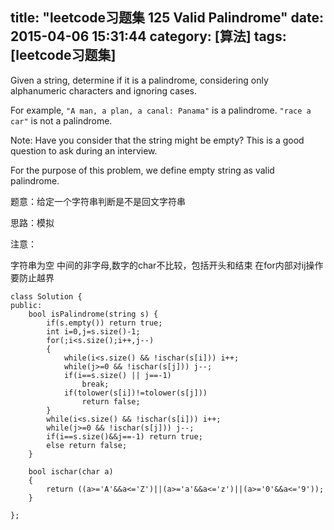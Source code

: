 title: "leetcode习题集 125 Valid Palindrome"
date: 2015-04-06 15:31:44
category: [算法]
tags: [leetcode习题集]
---
Given a string, determine if it is a palindrome, considering only alphanumeric characters and ignoring cases.

For example,
`"A man, a plan, a canal: Panama"` is a palindrome.
`"race a car"` is not a palindrome.

Note:
Have you consider that the string might be empty? This is a good question to ask during an interview.

For the purpose of this problem, we define empty string as valid palindrome.


题意：给定一个字符串判断是不是回文字符串


思路：模拟

注意：

字符串为空
中间的非字母,数字的char不比较，包括开头和结束
在for内部对ij操作要防止越界

```
class Solution {
public:
    bool isPalindrome(string s) {
        if(s.empty()) return true;
        int i=0,j=s.size()-1;
        for(;i<s.size();i++,j--)
        {
            while(i<s.size() && !ischar(s[i])) i++;
            while(j>=0 && !ischar(s[j])) j--;
            if(i==s.size() || j==-1) 
                break;
            if(tolower(s[i])!=tolower(s[j])) 
                return false;
        }
        while(i<s.size() && !ischar(s[i])) i++;
        while(j>=0 && !ischar(s[j])) j--;
        if(i==s.size()&&j==-1) return true;
        else return false;
    }
    
    bool ischar(char a)
    {
        return ((a>='A'&&a<='Z')||(a>='a'&&a<='z')||(a>='0'&&a<='9'));
    }
    
};
```

